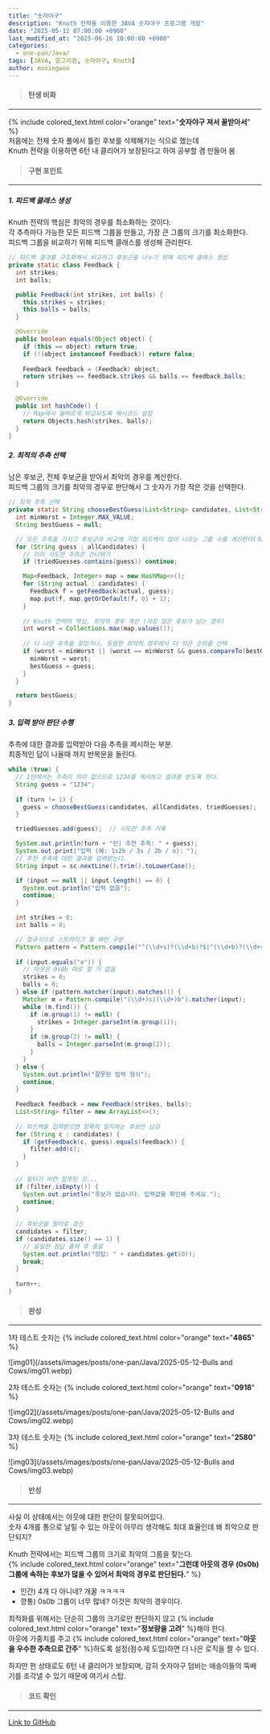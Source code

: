 ```yaml
---
title: "숫자야구"
description: "Knuth 전략을 이용한 JAVA 숫자야구 프로그램 개발"
date: "2025-05-12 07:00:00 +0900"
last_modified_at: "2025-06-16 10:00:00 +0900"
categories: 
  - one-pan/Java/
tags: [JAVA, 알고리즘, 숫자야구, Knuth]
author: movingwoo
---
```

> #### 탄생 비화  
---  

{% include colored_text.html color="orange" text="**숫자야구 져서 꼴받아서**" %}  
처음에는 전체 숫자 풀에서 틀린 후보를 삭제해가는 식으로 했는데  
Knuth 전략을 이용하면 6턴 내 클리어가 보장된다고 하여 공부할 겸 만들어 봄  
  
> #### 구현 포인트  
---  

##### 1. 피드백 클래스 생성  
  
Knuth 전략의 핵심은 최악의 경우를 최소화하는 것이다.  
각 추측마다 가능한 모든 피드백 그룹을 만들고, 가장 큰 그룹의 크기를 최소화한다.  
피드백 그룹을 비교하기 위해 피드백 클래스를 생성해 관리한다.  
  
```java
// 피드백 결과를 구조화해서 비교하고 후보군을 나누기 위해 피드백 클래스 생성
private static class Feedback {
  int strikes;
  int balls;

  public Feedback(int strikes, int balls) {
    this.strikes = strikes;
    this.balls = balls;
  }

  @Override
  public boolean equals(Object object) {
    if (this == object) return true;
    if (!(object instanceof Feedback)) return false;
    
    Feedback feedback = (Feedback) object;
    return strikes == feedback.strikes && balls == feedback.balls;
  }

  @Override
  public int hashCode() {
    // Map에서 올바르게 비교되도록 해시코드 설정
    return Objects.hash(strikes, balls);
  }
}
```
  
##### 2. 최적의 추측 선택 

남은 후보군, 전체 후보군을 받아서 최악의 경우를 계산한다.  
피드백 그룹의 크기를 최악의 경우로 판단해서 그 숫자가 가장 작은 것을 선택한다.  
  
```java
// 최적 추측 선택
private static String chooseBestGuess(List<String> candidates, List<String> allCandidates, Set<String> triedGuesses) {
  int minWorst = Integer.MAX_VALUE;
  String bestGuess = null;

  // 모든 추측을 가지고 후보군과 비교해 가장 피드백이 많이 나오는 그룹 수를 계산한다(최악의 경우)
  for (String guess : allCandidates) {
    // 이미 시도한 추측은 건너뛰기
    if (triedGuesses.contains(guess)) continue;

    Map<Feedback, Integer> map = new HashMap<>();
    for (String actual : candidates) {
      Feedback f = getFeedback(actual, guess);
      map.put(f, map.getOrDefault(f, 0) + 1);
    }
    
    // Knuth 전략의 핵심, 최악의 경우 계산 (가장 많은 후보가 남는 경우)
    int worst = Collections.max(map.values());
    
    // 더 나은 추측을 찾았거나, 동일한 최악의 경우에서 더 작은 숫자를 선택
    if (worst < minWorst || (worst == minWorst && guess.compareTo(bestGuess) < 0)) {
      minWorst = worst;
      bestGuess = guess;
    }
  }

  return bestGuess;
}
```
  
##### 3. 입력 받아 판단 수행  
  
추측에 대한 결과를 입력받아 다음 추측을 제시하는 부분.  
최종적인 답이 나올때 까지 반복문을 돌린다.
  
```java
while (true) {
  // 1턴에서는 추측이 의미 없으므로 1234를 제시하고 결과를 받도록 한다.
  String guess = "1234";
  
  if (turn != 1) {
    guess = chooseBestGuess(candidates, allCandidates, triedGuesses);
  }

  triedGuesses.add(guess);  // 시도한 추측 기록

  System.out.println(turn + "턴) 추천 추측: " + guess);
  System.out.print("입력 (예: 1s2b / 3s / 2b / o): ");
  // 추천 추측에 대한 결과를 입력받는다.
  String input = sc.nextLine().trim().toLowerCase();

  if (input == null || input.length() == 0) {
    System.out.println("입력 없음");
    continue;
  }

  int strikes = 0;
  int balls = 0;

  // 정규식으로 스트라이크 볼 패턴 구분
  Pattern pattern = Pattern.compile("^(\\d+s)?(\\d+b)?$|^(\\d+b)?(\\d+s)?$");
  
  if (input.equals("o")) {
    // 아웃은 0s0b 따로 할 거 없음
    strikes = 0;
    balls = 0;
  } else if (pattern.matcher(input).matches()) {
    Matcher m = Pattern.compile("(\\d+)s|(\\d+)b").matcher(input);
    while (m.find()) {
      if (m.group(1) != null) {
        strikes = Integer.parseInt(m.group(1));
      }
      if (m.group(2) != null) {
        balls = Integer.parseInt(m.group(2));
      }
    }
  } else {
    System.out.println("잘못된 입력 형식");
    continue;
  }
  
  Feedback feedback = new Feedback(strikes, balls);
  List<String> filter = new ArrayList<>();
  
  // 피드백을 입력받으면 정확히 일치하는 후보만 남김
  for (String c : candidates) {
    if (getFeedback(c, guess).equals(feedback)) {
      filter.add(c);
    }
  }
  
  // 필터가 비면 잘못된 것...
  if (filter.isEmpty()) {
    System.out.println("후보가 없습니다. 입력값을 확인해 주세요.");
    continue;
  }
  
  // 후보군을 필터로 갱신
  candidates = filter;
  if (candidates.size() == 1) {
    // 유일한 정답 출력 후 종료
    System.out.println("정답: " + candidates.get(0));
    break;
  }
  
  turn++;
}
```
  
> #### 완성  
---  
  
1차 테스트 숫자는 {% include colored_text.html color="orange" text="**4865**" %}  
  
![img01](/assets/images/posts/one-pan/Java/2025-05-12-Bulls and Cows/img01.webp)  

2차 테스트 숫자는 {% include colored_text.html color="orange" text="**0918**" %}  
  
![img02](/assets/images/posts/one-pan/Java/2025-05-12-Bulls and Cows/img02.webp)  
  
3차 테스트 숫자는 {% include colored_text.html color="orange" text="**2580**" %}  
  
![img03](/assets/images/posts/one-pan/Java/2025-05-12-Bulls and Cows/img03.webp)   
  
> #### 반성  
---  
  
사실 이 상태에서는 아웃에 대한 판단이 잘못되어있다.  
숫자 4개를 통으로 날릴 수 있는 아웃이 아무리 생각해도 최대 효율인데 왜 최악으로 판단되지?  
  
Knuth 전략에서는 피드백 그룹의 크기로 최악의 그룹을 찾는다.  
{% include colored_text.html color="orange" text="**그런데 아웃의 경우 (0s0b) 그룹에 속하는 후보가 많을 수 있어서 최악의 경우로 판단된다.**" %}  
- 인간) 4개 다 아니네? 개꿀 ㅋㅋㅋㅋ
- 깡통) 0s0b 그룹이 너무 많네? 이것은 최악의 경우이다.
  
최적화를 위해서는 단순히 그룹의 크기로만 판단하지 않고 {% include colored_text.html color="orange" text="**정보량을 고려**" %}해야 한다.  
아웃에 가중치를 주고 {% include colored_text.html color="orange" text="**아웃을 우수한 추측으로 간주**" %}하도록 설정(점수제 도입)하면 더 나은 로직을 짤 수 있다.  
  
하지만 현 상태로도 6턴 내 클리어가 보장되며, 감히 숫자야구 덤비는 애송이들의 뚝배기를 조각낼 수 있기 때문에 여기서 스탑.  
  
> #### 코드 확인   
---  

[Link to GitHub](https://raw.githubusercontent.com/movingwoo/movingwoo-snippets/refs/heads/main/one-pan/Java/2025-05-12-Bulls%20and%20Cows.java)

